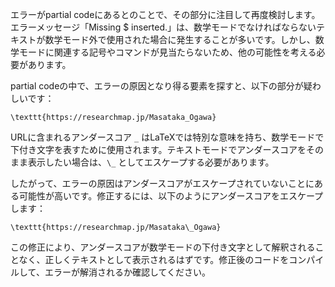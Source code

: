 エラーがpartial codeにあるとのことで、その部分に注目して再度検討します。エラーメッセージ「Missing $ inserted.」は、数学モードでなければならないテキストが数学モード外で使用された場合に発生することが多いです。しかし、数学モードに関連する記号やコマンドが見当たらないため、他の可能性を考える必要があります。

partial codeの中で、エラーの原因となり得る要素を探すと、以下の部分が疑わしいです：

```
\texttt{https://researchmap.jp/Masataka_Ogawa}
```

URLに含まれるアンダースコア `_` はLaTeXでは特別な意味を持ち、数学モードで下付き文字を表すために使用されます。テキストモードでアンダースコアをそのまま表示したい場合は、`\_` としてエスケープする必要があります。

したがって、エラーの原因はアンダースコアがエスケープされていないことにある可能性が高いです。修正するには、以下のようにアンダースコアをエスケープします：

```
\texttt{https://researchmap.jp/Masataka\_Ogawa}
```

この修正により、アンダースコアが数学モードの下付き文字として解釈されることなく、正しくテキストとして表示されるはずです。修正後のコードをコンパイルして、エラーが解消されるか確認してください。